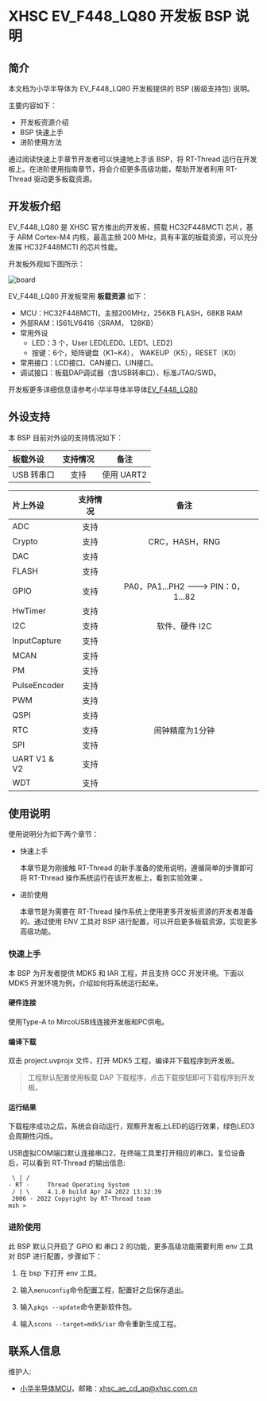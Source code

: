 # XHSC EV_F448_LQ80 开发板 BSP 说明

## 简介

本文档为小华半导体为 EV_F448_LQ80 开发板提供的 BSP (板级支持包) 说明。

主要内容如下：

- 开发板资源介绍
- BSP 快速上手
- 进阶使用方法

通过阅读快速上手章节开发者可以快速地上手该 BSP，将 RT-Thread 运行在开发板上。在进阶使用指南章节，将会介绍更多高级功能，帮助开发者利用 RT-Thread 驱动更多板载资源。

## 开发板介绍

EV_F448_LQ80 是 XHSC 官方推出的开发板，搭载 HC32F448MCTI 芯片，基于 ARM Cortex-M4 内核，最高主频 200 MHz，具有丰富的板载资源，可以充分发挥 HC32F448MCTI 的芯片性能。

开发板外观如下图所示：

 ![board](figures/board.png)

EV_F448_LQ80 开发板常用 **板载资源** 如下：

- MCU：HC32F448MCTI，主频200MHz，256KB FLASH，68KB RAM
- 外部RAM：IS61LV6416（SRAM， 128KB）
- 常用外设
  - LED：3 个，User LED(LED0、LED1、LED2)
  - 按键：6个，矩阵键盘（K1~K4）， WAKEUP（K5），RESET（K0）
- 常用接口：LCD接口、CAN接口、LIN接口。
- 调试接口：板载DAP调试器（含USB转串口）、标准JTAG/SWD。

开发板更多详细信息请参考小华半导体半导体[EV_F448_LQ80](https://www.xhsc.com.cn)

## 外设支持

本 BSP 目前对外设的支持情况如下：

| **板载外设**  | **支持情况**  |               **备注**                |
| :------------ | :-----------: | :-----------------------------------: |
| USB 转串口    |     支持      |           使用 UART2                  |

| **片上外设**  | **支持情况**  |               **备注**                |
| :------------ | :-----------: | :-----------------------------------: |
| ADC           |     支持      |                                       |
| Crypto        |     支持      | CRC，HASH，RNG                        |
| DAC           |     支持      |                                       |
| FLASH         |     支持      |                                       |
| GPIO          |     支持      | PA0，PA1...PH2 ---> PIN：0，1...82    |
| HwTimer       |     支持      |                                       |
| I2C           |     支持      | 软件、硬件 I2C                        |
| InputCapture  |     支持      |                                       |
| MCAN          |     支持      |                                       |
| PM            |     支持      |                                       |
| PulseEncoder  |     支持      |                                       |
| PWM           |     支持      |                                       |
| QSPI          |     支持      |                                       |
| RTC           |     支持      | 闹钟精度为1分钟                       |
| SPI           |     支持      |                                       |
| UART V1 & V2  |     支持      |                                       |
| WDT           |     支持      |                                       |

## 使用说明

使用说明分为如下两个章节：

- 快速上手

    本章节是为刚接触 RT-Thread 的新手准备的使用说明，遵循简单的步骤即可将 RT-Thread 操作系统运行在该开发板上，看到实验效果 。

- 进阶使用

    本章节是为需要在 RT-Thread 操作系统上使用更多开发板资源的开发者准备的。通过使用 ENV 工具对 BSP 进行配置，可以开启更多板载资源，实现更多高级功能。


### 快速上手

本 BSP 为开发者提供 MDK5 和 IAR 工程，并且支持 GCC 开发环境。下面以 MDK5 开发环境为例，介绍如何将系统运行起来。

#### 硬件连接

使用Type-A to MircoUSB线连接开发板和PC供电。

#### 编译下载

双击 project.uvprojx 文件，打开 MDK5 工程，编译并下载程序到开发板。

> 工程默认配置使用板载 DAP 下载程序，点击下载按钮即可下载程序到开发板。

#### 运行结果

下载程序成功之后，系统会自动运行，观察开发板上LED的运行效果，绿色LED3会周期性闪烁。

USB虚拟COM端口默认连接串口2，在终端工具里打开相应的串口，复位设备后，可以看到 RT-Thread 的输出信息:

```
 \ | /
- RT -     Thread Operating System
 / | \     4.1.0 build Apr 24 2022 13:32:39
 2006 - 2022 Copyright by RT-Thread team
msh >
```

### 进阶使用

此 BSP 默认只开启了 GPIO 和 串口 2 的功能，更多高级功能需要利用 env 工具对 BSP 进行配置，步骤如下：

1. 在 bsp 下打开 env 工具。

2. 输入`menuconfig`命令配置工程，配置好之后保存退出。

3. 输入`pkgs --update`命令更新软件包。

4. 输入`scons --target=mdk5/iar` 命令重新生成工程。

## 联系人信息

维护人:

- [小华半导体MCU](https://www.xhsc.com.cn)，邮箱：<xhsc_ae_cd_ap@xhsc.com.cn>